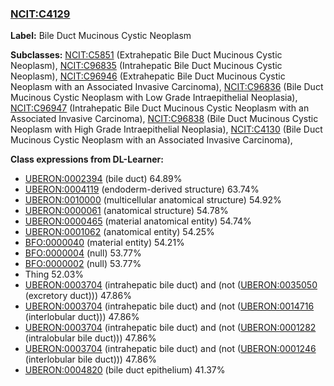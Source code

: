 
### [NCIT:C4129](http://purl.obolibrary.org/obo/NCIT_C4129)
**Label:** Bile Duct Mucinous Cystic Neoplasm

**Subclasses:** [NCIT:C5851](http://purl.obolibrary.org/obo/NCIT_C5851) (Extrahepatic Bile Duct Mucinous Cystic Neoplasm), [NCIT:C96835](http://purl.obolibrary.org/obo/NCIT_C96835) (Intrahepatic Bile Duct Mucinous Cystic Neoplasm), [NCIT:C96946](http://purl.obolibrary.org/obo/NCIT_C96946) (Extrahepatic Bile Duct Mucinous Cystic Neoplasm with an Associated Invasive Carcinoma), [NCIT:C96836](http://purl.obolibrary.org/obo/NCIT_C96836) (Bile Duct Mucinous Cystic Neoplasm with Low Grade Intraepithelial Neoplasia), [NCIT:C96947](http://purl.obolibrary.org/obo/NCIT_C96947) (Intrahepatic Bile Duct Mucinous Cystic Neoplasm with an Associated Invasive Carcinoma), [NCIT:C96838](http://purl.obolibrary.org/obo/NCIT_C96838) (Bile Duct Mucinous Cystic Neoplasm with High Grade Intraepithelial Neoplasia), [NCIT:C4130](http://purl.obolibrary.org/obo/NCIT_C4130) (Bile Duct Mucinous Cystic Neoplasm with an Associated Invasive Carcinoma), 

**Class expressions from DL-Learner:**

- [UBERON:0002394](http://purl.obolibrary.org/obo/UBERON_0002394) (bile duct) 64.89%
- [UBERON:0004119](http://purl.obolibrary.org/obo/UBERON_0004119) (endoderm-derived structure) 63.74%
- [UBERON:0010000](http://purl.obolibrary.org/obo/UBERON_0010000) (multicellular anatomical structure) 54.92%
- [UBERON:0000061](http://purl.obolibrary.org/obo/UBERON_0000061) (anatomical structure) 54.78%
- [UBERON:0000465](http://purl.obolibrary.org/obo/UBERON_0000465) (material anatomical entity) 54.74%
- [UBERON:0001062](http://purl.obolibrary.org/obo/UBERON_0001062) (anatomical entity) 54.25%
- [BFO:0000040](http://purl.obolibrary.org/obo/BFO_0000040) (material entity) 54.21%
- [BFO:0000004](http://purl.obolibrary.org/obo/BFO_0000004) (null) 53.77%
- [BFO:0000002](http://purl.obolibrary.org/obo/BFO_0000002) (null) 53.77%
- Thing 52.03%
- [UBERON:0003704](http://purl.obolibrary.org/obo/UBERON_0003704) (intrahepatic bile duct) and (not ([UBERON:0035050](http://purl.obolibrary.org/obo/UBERON_0035050) (excretory duct))) 47.86%
- [UBERON:0003704](http://purl.obolibrary.org/obo/UBERON_0003704) (intrahepatic bile duct) and (not ([UBERON:0014716](http://purl.obolibrary.org/obo/UBERON_0014716) (interlobular duct))) 47.86%
- [UBERON:0003704](http://purl.obolibrary.org/obo/UBERON_0003704) (intrahepatic bile duct) and (not ([UBERON:0001282](http://purl.obolibrary.org/obo/UBERON_0001282) (intralobular bile duct))) 47.86%
- [UBERON:0003704](http://purl.obolibrary.org/obo/UBERON_0003704) (intrahepatic bile duct) and (not ([UBERON:0001246](http://purl.obolibrary.org/obo/UBERON_0001246) (interlobular bile duct))) 47.86%
- [UBERON:0004820](http://purl.obolibrary.org/obo/UBERON_0004820) (bile duct epithelium) 41.37%


